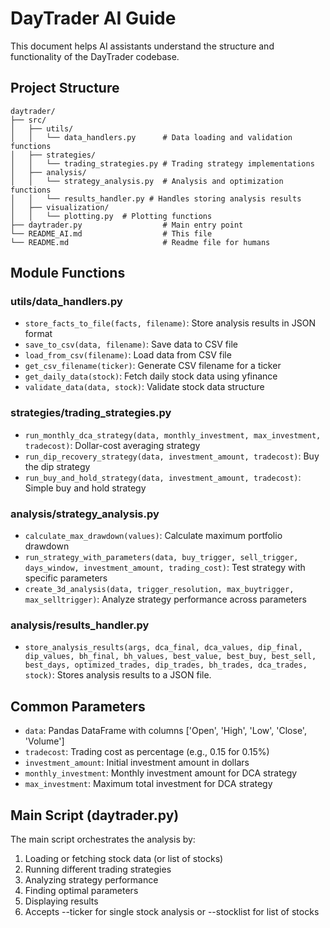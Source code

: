 # DayTrader AI Guide

This document helps AI assistants understand the structure and functionality of the DayTrader codebase.

## Project Structure

```
daytrader/
├── src/
│   ├── utils/
│   │   └── data_handlers.py      # Data loading and validation functions
│   ├── strategies/
│   │   └── trading_strategies.py # Trading strategy implementations
│   ├── analysis/
│   │   └── strategy_analysis.py  # Analysis and optimization functions
│   │   └── results_handler.py # Handles storing analysis results
│   ├── visualization/
│   │   └── plotting.py  # Plotting functions
├── daytrader.py                  # Main entry point
└── README_AI.md                  # This file
└── README.md                     # Readme file for humans
```

## Module Functions

### utils/data_handlers.py
- `store_facts_to_file(facts, filename)`: Store analysis results in JSON format
- `save_to_csv(data, filename)`: Save data to CSV file
- `load_from_csv(filename)`: Load data from CSV file
- `get_csv_filename(ticker)`: Generate CSV filename for a ticker
- `get_daily_data(stock)`: Fetch daily stock data using yfinance
- `validate_data(data, stock)`: Validate stock data structure

### strategies/trading_strategies.py
- `run_monthly_dca_strategy(data, monthly_investment, max_investment, tradecost)`: Dollar-cost averaging strategy
- `run_dip_recovery_strategy(data, investment_amount, tradecost)`: Buy the dip strategy
- `run_buy_and_hold_strategy(data, investment_amount, tradecost)`: Simple buy and hold strategy

### analysis/strategy_analysis.py
- `calculate_max_drawdown(values)`: Calculate maximum portfolio drawdown
- `run_strategy_with_parameters(data, buy_trigger, sell_trigger, days_window, investment_amount, trading_cost)`: Test strategy with specific parameters
- `create_3d_analysis(data, trigger_resolution, max_buytrigger, max_selltrigger)`: Analyze strategy performance across parameters

### analysis/results_handler.py
- `store_analysis_results(args, dca_final, dca_values, dip_final, dip_values, bh_final, bh_values, best_value, best_buy, best_sell, best_days, optimized_trades, dip_trades, bh_trades, dca_trades, stock)`: Stores analysis results to a JSON file.

## Common Parameters
- `data`: Pandas DataFrame with columns ['Open', 'High', 'Low', 'Close', 'Volume']
- `tradecost`: Trading cost as percentage (e.g., 0.15 for 0.15%)
- `investment_amount`: Initial investment amount in dollars
- `monthly_investment`: Monthly investment amount for DCA strategy
- `max_investment`: Maximum total investment for DCA strategy

## Main Script (daytrader.py)
The main script orchestrates the analysis by:
1. Loading or fetching stock data (or list of stocks)
2. Running different trading strategies
3. Analyzing strategy performance
4. Finding optimal parameters
5. Displaying results
6. Accepts --ticker for single stock analysis or --stocklist for list of stocks
